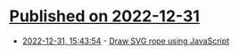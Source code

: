 # [Published on 2022-12-31](index.md)

* [2022-12-31, 15:43:54](https://news.ycombinator.com/item?id=34197379) - [Draw SVG rope using JavaScript](https://muffinman.io/blog/draw-svg-rope-using-javascript/)
